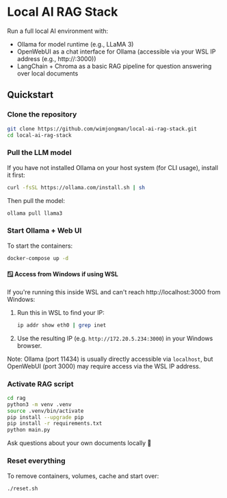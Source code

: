 # Local AI RAG Stack

Run a full local AI environment with:
- Ollama for model runtime (e.g., LLaMA 3)
- OpenWebUI as a chat interface for Ollama (accessible via your WSL IP address (e.g., http://<WSL-IP>:3000))
- LangChain + Chroma as a basic RAG pipeline for question answering over local documents

## Quickstart

### Clone the repository
```bash
git clone https://github.com/wimjongman/local-ai-rag-stack.git
cd local-ai-rag-stack
```

### Pull the LLM model
If you have not installed Ollama on your host system (for CLI usage), install it first:
```bash
curl -fsSL https://ollama.com/install.sh | sh
```

Then pull the model:
```bash
ollama pull llama3
```

### Start Ollama + Web UI
To start the containers:
```bash
docker-compose up -d
```

#### 🪟 Access from Windows if using WSL
If you're running this inside WSL and can't reach http://localhost:3000 from Windows:
1. Run this in WSL to find your IP:
   ```bash
   ip addr show eth0 | grep inet
   ```
2. Use the resulting IP (e.g. `http://172.20.5.234:3000`) in your Windows browser.

Note: Ollama (port 11434) is usually directly accessible via `localhost`, but OpenWebUI (port 3000) may require access via the WSL IP address.

### Activate RAG script
```bash
cd rag
python3 -m venv .venv
source .venv/bin/activate
pip install --upgrade pip
pip install -r requirements.txt
python main.py
```

Ask questions about your own documents locally 🚀

### Reset everything
To remove containers, volumes, cache and start over:
```bash
./reset.sh
```
